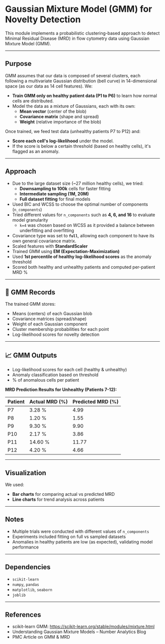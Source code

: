 # Gaussian Mixture Model (GMM) for Novelty Detection

This module implements a probabilistic clustering-based approach to detect Minimal Residual Disease (MRD) in flow cytometry data using Gaussian Mixture Model (GMM).

---

## Purpose

GMM assumes that our data is composed of several clusters, each following a multivariate Gaussian distribution (bell curve) in 14-dimensional space (as our data as 14 cell features). We:
- **Train GMM only on healthy patient data (P1 to P6)** to learn how normal cells are distributed.
- Model the data as a mixture of Gaussians, each with its own:
  - **Mean vector** (center of the blob)
  - **Covariance matrix** (shape and spread)
  - **Weight** (relative importance of the blob)

Once trained, we feed test data (unhealthy patients P7 to P12) and:

- **Score each cell's log-likelihood** under the model.
- If the score is below a certain threshold (based on healthy cells), it's flagged as an anomaly.

---

## Approach

- Due to the large dataset size (~27 million healthy cells), we tried:
  - **Downsampling to 100k** cells for faster fitting
  - **Intermediate sampling (1M, 20M)**
  - **Full dataset fitting** for final models
- Used BIC and WCSS to choose the optimal number of components (`n_components`)
- Tried different values for `n_components` such as **4, 6, and 16** to evaluate model granularity
  - `k=4` was chosen based on WCSS as it provided a balance between underfitting and overfitting
- Covariance type was set to **`full`**, allowing each component to have its own general covariance matrix.
- Scaled features with **StandardScaler**
- Trained GMM using **EM (Expectation-Maximization)**
- Used **1st percentile of healthy log-likelihood scores** as the anomaly threshold
- Scored both healthy and unhealthy patients and computed per-patient MRD %

---

## 📃 GMM Records

The trained GMM stores:

- Means (centers) of each Gaussian blob
- Covariance matrices (spread/shape)
- Weight of each Gaussian component
- Cluster membership probabilities for each point
- Log-likelihood scores for novelty detection

---

## 📈 GMM Outputs

- Log-likelihood scores for each cell (healthy & unhealthy)
- Anomaly classification based on threshold
- % of anomalous cells per patient

**MRD Prediction Results for Unhealthy (Patients 7-12):**

| Patient |  **Actual MRD (%)** | **Predicted MRD (%)** |
|---------|---------------------|-----------------------|
| P7      |    3.28 %           |    4.99               |
| P8      |    1.20 %           |    1.55               |
| P9      |    9.30 %           |    9.90               |
| P10      |    2.17 %           |    3.86               |
| P11     |    14.60 %           |    11.77               |
| P12     |    4.20 %           |    4.66               |

---

## Visualization

We used: 
- **Bar charts** for comparing actual vs predicted MRD
- **Line charts** for trend analysis across patients

---

## Notes

- Multiple trials were conducted with different values of `n_components`
- Experiments included fitting on full vs sampled datasets
- Anomalies in healthy patients are low (as expected), validating model performance

---

## Dependencies

- `scikit-learn`
- `numpy`, `pandas`
- `matplotlib`, `seaborn`
- `joblib`

---

## References

- scikit-learn GMM: https://scikit-learn.org/stable/modules/mixture.html
- Understanding Gaussian Mixture Models – Number Analytics Blog
- PMC Article on GMM & MRD












